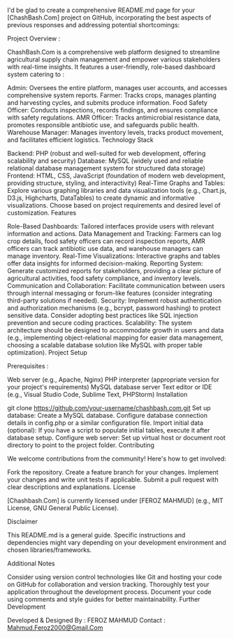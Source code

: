 I'd be glad to create a comprehensive README.md page for your [ChashBash.Com] project on GitHub, incorporating the best aspects of previous responses and addressing potential shortcomings:



Project Overview : 

ChashBash.Com is a comprehensive web platform designed to streamline agricultural supply chain management and empower various stakeholders with real-time insights. It features a user-friendly, role-based dashboard system catering to :

Admin: Oversees the entire platform, manages user accounts, and accesses comprehensive system reports.
Farmer: Tracks crops, manages planting and harvesting cycles, and submits produce information.
Food Safety Officer: Conducts inspections, records findings, and ensures compliance with safety regulations.
AMR Officer: Tracks antimicrobial resistance data, promotes responsible antibiotic use, and safeguards public health.
Warehouse Manager: Manages inventory levels, tracks product movement, and facilitates efficient logistics.
Technology Stack

Backend: PHP (robust and well-suited for web development, offering scalability and security)
Database: MySQL (widely used and reliable relational database management system for structured data storage)
Frontend: HTML, CSS, JavaScript (foundation of modern web development, providing structure, styling, and interactivity)
Real-Time Graphs and Tables: Explore various graphing libraries and data visualization tools (e.g., Chart.js, D3.js, Highcharts, DataTables) to create dynamic and informative visualizations. Choose based on project requirements and desired level of customization.
Features

Role-Based Dashboards: Tailored interfaces provide users with relevant information and actions.
Data Management and Tracking: Farmers can log crop details, food safety officers can record inspection reports, AMR officers can track antibiotic use data, and warehouse managers can manage inventory.
Real-Time Visualizations: Interactive graphs and tables offer data insights for informed decision-making.
Reporting System: Generate customized reports for stakeholders, providing a clear picture of agricultural activities, food safety compliance, and inventory levels.
Communication and Collaboration: Facilitate communication between users through internal messaging or forum-like features (consider integrating third-party solutions if needed).
Security: Implement robust authentication and authorization mechanisms (e.g., bcrypt, password hashing) to protect sensitive data. Consider adopting best practices like SQL injection prevention and secure coding practices.
Scalability: The system architecture should be designed to accommodate growth in users and data (e.g., implementing object-relational mapping for easier data management, choosing a scalable database solution like MySQL with proper table optimization).
Project Setup

Prerequisites : 

Web server (e.g., Apache, Nginx)
PHP interpreter (appropriate version for your project's requirements)
MySQL database server
Text editor or IDE (e.g., Visual Studio Code, Sublime Text, PHPStorm)
Installation

git clone https://github.com/your-username/chashbash.com.git
Set up database:
Create a MySQL database.
Configure database connection details in config.php or a similar configuration file.
Import initial data (optional):
If you have a script to populate initial tables, execute it after database setup.
Configure web server:
Set up virtual host or document root directory to point to the project folder.
Contributing

We welcome contributions from the community! Here's how to get involved:

Fork the repository.
Create a feature branch for your changes.
Implement your changes and write unit tests if applicable.
Submit a pull request with clear descriptions and explanations.
License

[Chashbash.Com] is currently licensed under [FEROZ MAHMUD] (e.g., MIT License, GNU General Public License).

Disclaimer

This README.md is a general guide. Specific instructions and dependencies might vary depending on your development environment and chosen libraries/frameworks.

Additional Notes

Consider using version control technologies like Git and hosting your code on GitHub for collaboration and version tracking.
Thoroughly test your application throughout the development process.
Document your code using comments and style guides for better maintainability.
Further Development

Developed & Designed By :
FEROZ MAHMUD
Contact : Mahmud.Feroz2000@Gmail.Com
